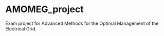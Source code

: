 # AMOMEG_project

Exam project for Advanced Methods for the Optimal Management of the Electrical Grid. 
